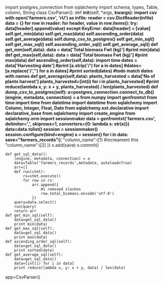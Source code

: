 import postgres_connection
from sqlalchemy import schema, types, Table, column, String
class CsvParser():
    def __init__(self, *args, **kwargs):
        import csv
        with open('farmers.csv', 'rU') as infile:
            reader = csv.DictReader(infile)
            data = {}
            for row in reader:
                for header, value in row.items():
                    try:
                        data[header].append(value)
                    except KeyError:
                        data[header] = [value]
        self.get_min(data)
        self.get_max(data)
        self.ascending_order(data)
        self.get_average(data)
        self.dump_csv_to_postgres()
        self.get_min_sql()
        self.get_max_sql()
        self.ascending_order_sql()
        self.get_average_sql()
    def get_min(self,data):
        data = data['Total biomass Fwt (kg)']
        #print min(data)
    def get_max(self,data):
        data = data['Total biomass Fwt (kg)']
        #print max(data)
    def ascending_order(self,data):
        import time
        dates = data['Harvesting date']
        #print [a.strip('/') for a in dates]
        #dates= [a.replace('/','') for a in dates]
        #print sorted(dates)
        #todo match dates with names
    def get_average(self,data):
        plants_harvested = data['No of plants harvest']
        plants_harvested=[int(i) for i in plants_harvested]
        #print reduce(lambda x, y: x + y, plants_harvested) / len(plants_harvested)
    def dump_csv_to_postgres(self):
        a=postgres_connection.connect_to_db()
        (engine, metadata, connection) = a
        from numpy import genfromtxt
        from time import time
        from datetime import datetime
        from sqlalchemy import Column, Integer, Float, Date
        from sqlalchemy.ext.declarative import declarative_base
        from sqlalchemy import create_engine
        from sqlalchemy.orm import sessionmaker
        data = genfromtxt('farmers.csv', delimiter=',', skiprows=1, converters={0: lambda s: str(s)})
        data=data.tolist()
        session = sessionmaker()
        session.configure(bind=engine)
        s = session()
        for i in data:
            save="farmers_records"(**{
                "column_name":i[1] #increament this
                "column_name":i[2]
            })
            s.add(save)
        s.commit()
        
    def get_sql_data():
        (engine, metadata, connection) = a
        data=Table('farmers_records',metadata, autoload=True)
        arr=[]
        def run(stmt):
            rs=stmt.execute()
            for row in rs:
                arr.append({
                    #i removed slashes 
                    row.total_biomass.encode('utf-8')
                })
        query=data.select()
        run(query)
        return arr
    def get_min_sql(self):
        data=get_sql_data()
        print min(data)
    def get_max_sql(self):
        data=get_sql_data()
        print max(data)
    def ascending_order_sql(self):
        data=get_sql_data()
        print sorted(data)
    def get_average_sql(self):
        data=get_sql_data()
        data=[int(i) for i in data]
        print reduce(lambda x, y: x + y, data) / len(data)
        
        
        
        
        
        
        
        
                
                
           
                
app=CsvParser()
